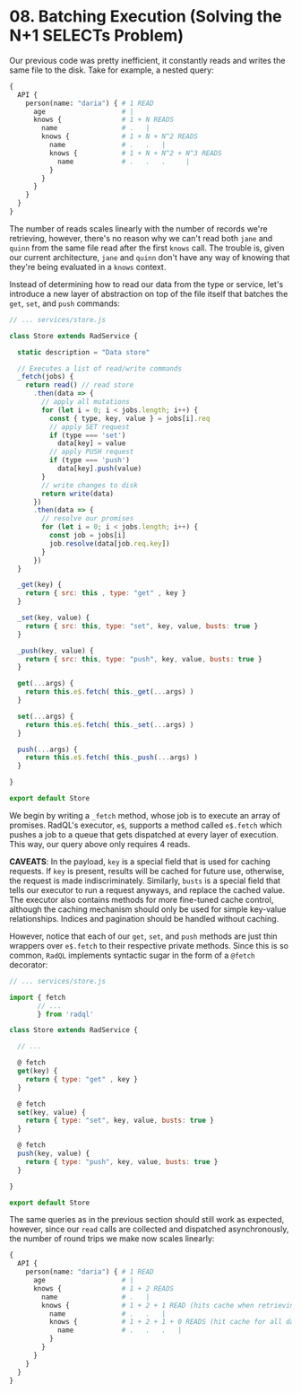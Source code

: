 # 08. Batching Execution (Solving the N+1 SELECTs Problem)

Our previous code was pretty inefficient, it constantly reads and writes the same file to the disk.
Take for example, a nested query:

```graphql
{
  API {
    person(name: "daria") { # 1 READ 
      age                   # |
      knows {               # 1 + N READS
        name                # .   | 
        knows {             # 1 + N + N^2 READS
          name              # .   .   |
          knows {           # 1 + N + N^2 + N^3 READS
            name            # .   .   .     |
          }
        }
      }
    }
  }
}
```

The number of reads scales linearly with the number of records we're retrieving, however,
there's no reason why we can't read both `jane` and `quinn` from the same file read after the first `knows` call.
The trouble is, given our current architecture, `jane` and `quinn` don't have any way of knowing that they're being evaluated in a `knows` context.

Instead of determining how to read our data from the type or service, let's introduce a new layer of abstraction on top of the file itself
that batches the `get`, `set`, and `push` commands:

```js
// ... services/store.js

class Store extends RadService {

  static description = "Data store"

  // Executes a list of read/write commands
  _fetch(jobs) {
    return read() // read store
      .then(data => {
        // apply all mutations
        for (let i = 0; i < jobs.length; i++) {
          const { type, key, value } = jobs[i].req
          // apply SET request
          if (type === 'set')
            data[key] = value
          // apply PUSH request
          if (type === 'push')
            data[key].push(value)
        }
        // write changes to disk
        return write(data)
      })
      .then(data => {
        // resolve our promises
        for (let i = 0; i < jobs.length; i++) {
          const job = jobs[i]
          job.resolve(data[job.req.key])
        }
      })
  }

  _get(key) {
    return { src: this , type: "get" , key }
  }

  _set(key, value) {
    return { src: this, type: "set", key, value, busts: true }
  }

  _push(key, value) {
    return { src: this, type: "push", key, value, busts: true }
  }

  get(...args) {
    return this.e$.fetch( this._get(...args) )
  }

  set(...args) {
    return this.e$.fetch( this._set(...args) )
  }

  push(...args) {
    return this.e$.fetch( this._push(...args) )
  }

}

export default Store
```

We begin by writing a `_fetch` method, whose job is to execute an array of promises.
RadQL's executor, `e$`, supports a method called `e$.fetch` which pushes a job to a queue
that gets dispatched at every layer of execution. This way, our query above only requires 4 reads.

**CAVEATS**: In the payload, `key` is a special field that is used for caching requests.
If `key` is present, results will be cached for future use, otherwise, the request is made indiscriminately.
Similarly, `busts` is a special field that tells our executor to run a request anyways, and replace the cached value.
The executor also contains methods for more fine-tuned cache control, although the caching mechanism should only be used for simple key-value relationships.
Indices and pagination should be handled without caching.

However, notice that each of our `get`, `set`, and `push` methods are just thin wrappers over `e$.fetch` to their respective private methods.
Since this is so common, `RadQL` implements syntactic sugar in the form of a `@fetch` decorator:

```js
// ... services/store.js

import { fetch
       // ...
       } from 'radql'

class Store extends RadService {

  // ...

  @ fetch
  get(key) {
    return { type: "get" , key }
  }

  @ fetch
  set(key, value) {
    return { type: "set", key, value, busts: true }
  }

  @ fetch
  push(key, value) {
    return { type: "push", key, value, busts: true }
  }

}

export default Store
```

The same queries as in the previous section should still work as expected,
however, since our `read` calls are collected and dispatched asynchronously,
the number of round trips we make now scales linearly:

```graphql
{
  API {
    person(name: "daria") { # 1 READ 
      age                   # |
      knows {               # 1 + 2 READS
        name                # .   | 
        knows {             # 1 + 2 + 1 READ (hits cache when retrieving people)
          name              # .   .   |
          knows {           # 1 + 2 + 1 + 0 READS (hit cache for all data)
            name            # .   .   .   |
          }
        }
      }
    }
  }
}
```
